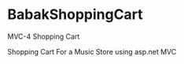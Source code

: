 BabakShoppingCart
=================

MVC-4 Shopping Cart

Shopping Cart For a Music Store using asp.net MVC 
